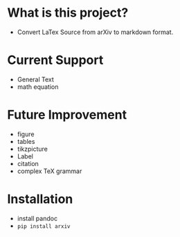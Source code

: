 # What is this project?
- Convert LaTex Source from arXiv to markdown format.

# Current Support
- General Text
- math equation

# Future Improvement
- figure
- tables
- tikzpicture
- Label
- citation
- complex TeX grammar

# Installation
- install pandoc
- `pip install arxiv`

